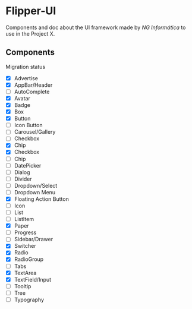 # Flipper-UI

Components and doc about the UI framework made by *NG Informática* to use in the Project X.

## Components

Migration status

- [x] Advertise
- [x] AppBar/Header
- [ ] AutoComplete
- [x] Avatar
- [x] Badge
- [x] Box
- [x] Button
- [ ] Icon Button
- [ ] Carousel/Gallery
- [ ] Checkbox
- [x] Chip
- [X] Checkbox
- [ ] Chip
- [ ] DatePicker
- [ ] Dialog
- [ ] Divider
- [ ] Dropdown/Select
- [ ] Dropdown Menu
- [x] Floating Action Button
- [ ] Icon
- [ ] List
- [ ] ListItem
- [x] Paper
- [ ] Progress
- [ ] Sidebar/Drawer
- [x] Switcher
- [x] Radio
- [x] RadioGroup
- [ ] Tabs
- [x] TextArea
- [x] TextField/Input
- [ ] Tooltip
- [ ] Tree
- [ ] Typography
